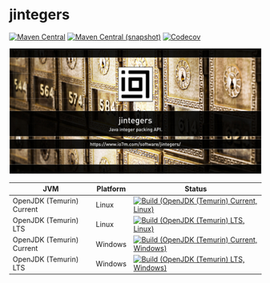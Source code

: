 jintegers
===

[![Maven Central](https://img.shields.io/maven-central/v/com.io7m.jintegers/com.io7m.jintegers.svg?style=flat-square)](http://search.maven.org/#search%7Cga%7C1%7Cg%3A%22com.io7m.jintegers%22)
[![Maven Central (snapshot)](https://img.shields.io/nexus/s/https/s01.oss.sonatype.org/com.io7m.jintegers/com.io7m.jintegers.svg?style=flat-square)](https://s01.oss.sonatype.org/content/repositories/snapshots/com/io7m/jintegers/)
[![Codecov](https://img.shields.io/codecov/c/github/io7m/jintegers.svg?style=flat-square)](https://codecov.io/gh/io7m/jintegers)

![jintegers](./src/site/resources/jintegers.jpg?raw=true)

| JVM | Platform | Status |
|-----|----------|--------|
| OpenJDK (Temurin) Current | Linux | [![Build (OpenJDK (Temurin) Current, Linux)](https://img.shields.io/github/actions/workflow/status/io7m/jintegers/main.linux.temurin.current.yml)](https://github.com/io7m/jintegers/actions?query=workflow%3Amain.linux.temurin.current)|
| OpenJDK (Temurin) LTS | Linux | [![Build (OpenJDK (Temurin) LTS, Linux)](https://img.shields.io/github/actions/workflow/status/io7m/jintegers/main.linux.temurin.lts.yml)](https://github.com/io7m/jintegers/actions?query=workflow%3Amain.linux.temurin.lts)|
| OpenJDK (Temurin) Current | Windows | [![Build (OpenJDK (Temurin) Current, Windows)](https://img.shields.io/github/actions/workflow/status/io7m/jintegers/main.windows.temurin.current.yml)](https://github.com/io7m/jintegers/actions?query=workflow%3Amain.windows.temurin.current)|
| OpenJDK (Temurin) LTS | Windows | [![Build (OpenJDK (Temurin) LTS, Windows)](https://img.shields.io/github/actions/workflow/status/io7m/jintegers/main.windows.temurin.lts.yml)](https://github.com/io7m/jintegers/actions?query=workflow%3Amain.windows.temurin.lts)|
